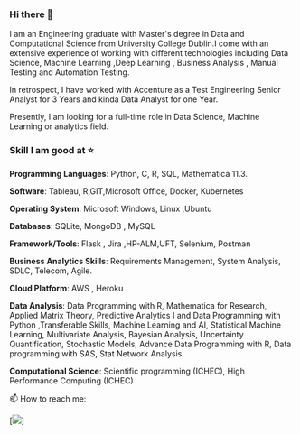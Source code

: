### Hi there 👋
I am an Engineering graduate with Master's degree in Data and Computational Science from University College Dublin.I come with an extensive experience of working with different technologies including Data Science, Machine Learning ,Deep Learning , Business Analysis , Manual Testing and Automation Testing.

In retrospect, I have worked with Accenture as a Test Engineering Senior Analyst for 3 Years and kinda Data Analyst for one Year.

Presently, I am looking for a full-time role in Data Science, Machine Learning or analytics field.

### Skill I am good at ⭐️
**Programming Languages**: Python, C, R, SQL, Mathematica 11.3.

**Software**: Tableau, R,GIT,Microsoft Office, Docker, Kubernetes

**Operating System**: Microsoft Windows, Linux ,Ubuntu

**Databases**: SQLite, MongoDB , MySQL

**Framework/Tools**: Flask , Jira ,HP-ALM,UFT, Selenium, Postman

**Business Analytics Skills**: Requirements Management, System Analysis, SDLC, Telecom, Agile.

**Cloud Platform**: AWS , Heroku

**Data Analysis**: Data Programming with R, Mathematica for Research, Applied Matrix Theory, Predictive Analytics I and Data Programming with Python ,Transferable Skills, Machine Learning and AI, Statistical Machine Learning, Multivariate Analysis, Bayesian Analysis, Uncertainty Quantification, Stochastic Models, Advance Data Programming with R, Data programming with SAS, Stat Network Analysis.

**Computational Science**: Scientific programming (ICHEC), High Performance Computing (ICHEC) 

📫 How to reach me:

[<img src="https://img.shields.io/badge/gmail-%23DD0031.svg?&style=for-the-badge&logo=gmail&logoColor=white" />]

<!--
**Gaurav-sketch/Gaurav-sketch** is a ✨ _special_ ✨ repository because its `README.md` (this file) appears on your GitHub profile.


- 🔭 I’m currently working on ...
- 🌱 I’m currently learning ...
- 👯 I’m looking to collaborate on ...
- 🤔 I’m looking for help with ...
- 💬 Ask me about ...
- 📫 How to reach me: ...
- 😄 Pronouns: ...
- ⚡ Fun fact: ...
-->
